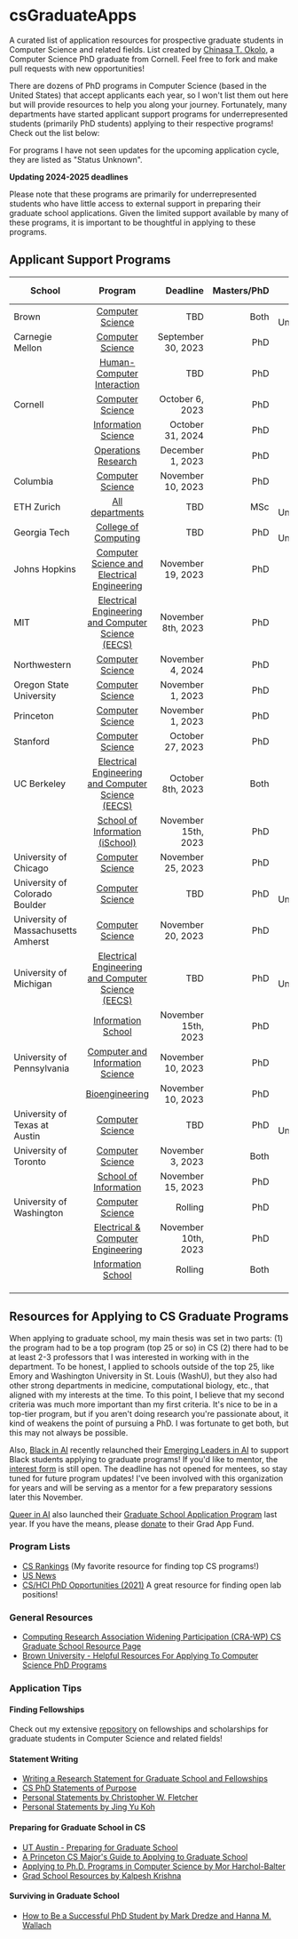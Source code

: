 # csGraduateApps
A curated list of application resources for prospective graduate students in Computer Science and related fields. List created by [Chinasa T. Okolo](http://www.chinasaokolo.com), a Computer Science PhD graduate from Cornell. Feel free to fork and make pull requests with new opportunities!

There are dozens of PhD programs in Computer Science (based in the United States) that accept applicants each year, so I won't list them out here but will provide resources to help you along your journey. Fortunately, many departments have started applicant support programs for underrepresented students (primarily PhD students) applying to their respective programs! Check out the list below:

For programs I have not seen updates for the upcoming application cycle, they are listed as "Status Unknown".

**Updating 2024-2025 deadlines**

Please note that these programs are primarily for underrepresented students who have little access to external support in preparing their graduate school applications. Given the limited support available by many of these programs, it is important to be thoughtful in applying to these programs.

## Applicant Support Programs 
| School        | Program       | Deadline     | Masters/PhD  | Other details |
| ------------- |:-------------:| ------------:| ------------:| ------------:|
| Brown | [Computer Science](https://docs.google.com/forms/d/e/1FAIpQLScdG8AjMHfKAYmG8BqRBek6QffvZGUOTl9vgHnlClAUPZuOQw/viewform) | TBD | Both | Status Unknown | 
| Carnegie Mellon | [Computer Science](https://www.cs.cmu.edu/academics/phd/application-support) | September 30, 2023 | PhD |              | 
|  | [Human-Computer Interaction](https://docs.google.com/forms/d/e/1FAIpQLSeBMe-7vZ0cyofdJWmXkNMvNxx8J9uJp5FHhe0uK_OEZq0I1A/viewform) | TBD | PhD |    | 
| Cornell | [Computer Science](https://docs.google.com/forms/d/e/1FAIpQLSeim214cPsCypGeK7rQSGiUVtapoXTDbrlIxzHYmyeAYN_hew/viewform?usp=sf_link) | October 6, 2023  | PhD |              |
|         | [Information Science](https://infosci.cornell.edu/phd/admissions) | October 31, 2024 | PhD |  |
|         | [Operations Research](https://forms.gle/FEBgiRyAqhPhEcGr9) | December 1, 2023 | PhD |  |
| Columbia | [Computer Science](https://www.cs.columbia.edu/cscu-phd-par-program/) | November 10, 2023 | PhD |  |
| ETH Zurich | [All departments](https://www.ethzpaap.com/) | TBD | MSc |  Status Unknown  |
| Georgia Tech | [College of Computing](https://forms.office.com/pages/responsepage.aspx?id=u5ghSHuuJUuLem1_Mvqgg9xAot3THqRBplHR_fgRBB9UOTRaQ0hWNTVCNjlGTzE2TTIxTlZCTE5YWi4u) | TBD | PhD | Status Unknown |
| Johns Hopkins | [Computer Science and Electrical Engineering](https://www.clsp.jhu.edu/apply-for-phd/) | November 19, 2023 | PhD |              |
| MIT | [Electrical Engineering and Computer Science (EECS)](https://eecs-gaap.mit.edu) | November 8th, 2023 | PhD |              |
| Northwestern | [Computer Science](https://www.mccormick.northwestern.edu/computer-science/academics/graduate/admissions/) | November 4, 2024 | PhD |  |
| Oregon State University | [Computer Science](https://www.aigsa.club/aiasp/) | November 1, 2023 | PhD |            |
| Princeton | [Computer Science](https://docs.google.com/forms/d/e/1FAIpQLSeDGcQpK2CM9cdFCwfjmqOay9F26_EJMSSyKNHq_7BT2rhneg/viewform) | November 1, 2023 | PhD |  |
| Stanford | [Computer Science](https://www.cs.stanford.edu/sites/g/files/sbiybj28076/files/media/file/sasp2023final_0.pdf) | October 27, 2023 | PhD |              |
| UC Berkeley | [Electrical Engineering and Computer Science (EECS)](https://sites.google.com/berkeley.edu/eaaa/home) | October 8th, 2023 | Both |               |
|  | [School of Information (iSchool)](https://www.ischool.berkeley.edu/programs/phd/apply/faq#feedback) | November 15th, 2023 | PhD |  | 
| University of Chicago | [Computer Science](https://docs.google.com/forms/d/e/1FAIpQLSeNwJSngePVrKxv8oMVpOnHilfYTm3bdwlVRoQN0jtVxWqvhQ/viewform) | November 25, 2023 | PhD | |
| University of Colorado Boulder | [Computer Science](https://www.colorado.edu/cs/admissions/graduate-admissions) | TBD | PhD | Status Unknown |
| University of Massachusetts Amherst | [Computer Science](https://paspumasscs.github.io) | November 20, 2023 | PhD |  |
| University of Michigan | [Electrical Engineering and Computer Science (EECS)](https://docs.google.com/forms/d/e/1FAIpQLSfgppaIsr1eMjVtqLuX1lFpmoYTAIBOsDj8reDfgEs8OPCrlg/viewform) | TBD | PhD | Status Unknown |
|         | [Information School](https://docs.google.com/forms/d/e/1FAIpQLScNeA4kUsDwdwFCrAldBOm9kd8CrD8hIc8bmTPsnCTWqZET5g) | November 15th, 2023 | PhD | |
| University of Pennsylvania | [Computer and Information Science](https://docs.google.com/forms/d/e/1FAIpQLSeJZIy_fiIbuPb4aQRygRPkxiYk0gq20o1zmhQNprKvKK4GsQ) | November 10, 2023 | PhD |  |
|         | [Bioengineering](https://docs.google.com/forms/d/e/1FAIpQLSeJZIy_fiIbuPb4aQRygRPkxiYk0gq20o1zmhQNprKvKK4GsQ) | November 10, 2023 | PhD |             |
| University of Texas at Austin | [Computer Science](https://www.cs.utexas.edu/graduate-program/prospective-students/applicationmentorship) | TBD | PhD | Status Unknown |
| University of Toronto | [Computer Science](https://sites.google.com/view/torontogaap) | November 3, 2023 | Both |  |
|         | [School of Information](https://docs.google.com/forms/d/e/1FAIpQLSdUsjQ8gAx5_-DGZoX1tPLUllZTLA7_aGRr0pxmWdxIyhkxFg/viewform) | November 15, 2023 | PhD |       |
| University of Washington | [Computer Science](https://www.cs.washington.edu/academics/phd/admissions/pams) | Rolling | PhD |  |
|         | [Electrical & Computer Engineering](https://www.ece.uw.edu/academics/grad/graduate-info-sessions/) | November 10th, 2023 | PhD |  |
|         | [Information School](https://ischool.uw.edu/diversity/idiversity-recruiters) | Rolling | Both |  |
|               |               |              |              |              |
|               |               |              |              |              |
|               |               |              |              |              |




## Resources for Applying to CS Graduate Programs
When applying to graduate school, my main thesis was set in two parts: (1) the program had to be a top program (top 25 or so) in CS (2) there had to be at least 2-3 professors that I was interested in working with in the department. To be honest, I applied to schools outside of the top 25, like Emory and Washington University in St. Louis (WashU), but they also had other strong departments in medicine, computational biology, etc., that aligned with my interests at the time. To this point, I believe that my second criteria was much more important than my first criteria. It's nice to be in a top-tier program, but if you aren't doing research you're passionate about, it kind of weakens the point of pursuing a PhD. I was fortunate to get both, but this may not always be possible.

Also, [Black in AI](https://blackinai2020.vercel.app/) recently relaunched their [ Emerging Leaders in AI](https://blackinai.github.io/post/academic_programs/) to support Black students applying to graduate programs! If you'd like to mentor, the [interest form](https://docs.google.com/forms/d/e/1FAIpQLScbTkbxzuep4PdGhvZmxZCTktP8l90OqVR7Ma25WjJVWOHtWQ/viewform) is still open. The deadline has not opened for mentees, so stay tuned for future program updates! I've been involved with this organization for years and will be serving as a mentor for a few preparatory sessions later this November.

[Queer in AI](https://www.queerinai.com) also launched their [Graduate School Application Program](https://www.queerinai.com/grad-app-aid) last year. If you have the means, please [donate](https://www.paypal.com/donate/?hosted_button_id=5S54QTPH8WCAG) to their Grad App Fund.

### Program Lists
* [CS Rankings](http://csrankings.org/#/index?all) (My favorite resource for finding top CS programs!)
* [US News](https://www.usnews.com/best-graduate-schools/top-science-schools/computer-science-rankings) 
* [CS/HCI PhD Opportunities (2021)](http://www.andrewkuz.net/hci-opportunities-2021.html) A great resource for finding open lab positions!

### General Resources 
* [Computing Research Association Widening Participation (CRA-WP) CS Graduate School Resource Page](https://cra.org/cra-wp/resourcelibrary/?fwp_audience=undergrad-students&fwp_goal=graduate-school) 
* [Brown University - Helpful Resources For Applying To Computer Science PhD Programs](https://cs.brown.edu/degrees/doctoral/applications/helpful-resources-applying-computer-science-phd-programs/)

### Application Tips

#### Finding Fellowships
Check out my extensive [repository](https://github.com/chinasaokolo/csGraduateFellowships) on fellowships and scholarships for graduate students in Computer Science and related fields!

#### Statement Writing
* [Writing a Research Statement for Graduate School and Fellowships](https://h2r.cs.brown.edu/writing-a-research-statement-for-graduate-school-and-fellowships/)
* [CS PhD Statements of Purpose](https://cs-sop.org)
* [Personal Statements by Christopher W. Fletcher](http://cwfletcher.net/Pages/SoP.php)
* [Personal Statements by Jing Yu Koh](https://jykoh.com/jykoh_sop.pdf)


#### Preparing for Graduate School in CS
* [UT Austin - Preparing for Graduate School](https://www.cs.utexas.edu/undergraduate-program/academics/advising/preparing-graduate-school)
* [A Princeton CS Major's Guide to Applying to Graduate School](https://www.cs.princeton.edu/academics/ugradpgm/gsg)
* [Applying to Ph.D. Programs in Computer Science by Mor Harchol-Balter](https://www.cs.cmu.edu/~harchol/gradschooltalk.pdf)
* [Grad School Resources by Kalpesh Krishna](https://martiansideofthemoon.github.io/2018/05/29/grad-resources.html)

#### Surviving in Graduate School
* [How to Be a Successful PhD Student by Mark Dredze and Hanna M. Wallach](http://www.cs.jhu.edu/~mdredze/publications/HowtoBeaSuccessfulPhDStudent.pdf)


